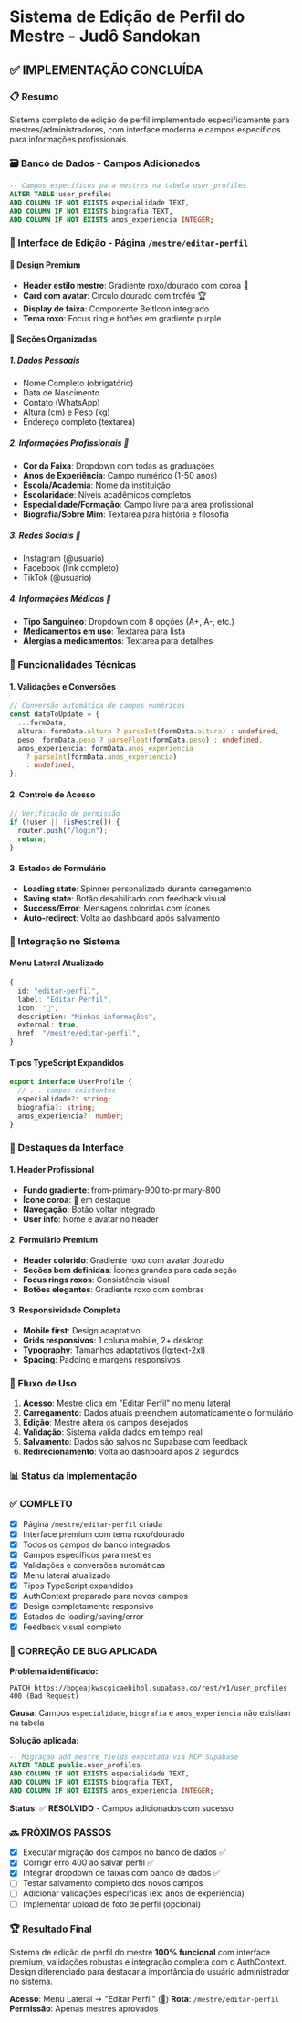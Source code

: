# Sistema de Edição de Perfil do Mestre - Judô Sandokan

## ✅ IMPLEMENTAÇÃO CONCLUÍDA

### 📋 Resumo

Sistema completo de edição de perfil implementado especificamente para mestres/administradores, com interface moderna e campos específicos para informações profissionais.

### 🗃️ Banco de Dados - Campos Adicionados

```sql
-- Campos específicos para mestres na tabela user_profiles
ALTER TABLE user_profiles
ADD COLUMN IF NOT EXISTS especialidade TEXT,
ADD COLUMN IF NOT EXISTS biografia TEXT,
ADD COLUMN IF NOT EXISTS anos_experiencia INTEGER;
```

### 🎨 Interface de Edição - Página `/mestre/editar-perfil`

#### 🎨 Design Premium

- **Header estilo mestre**: Gradiente roxo/dourado com coroa 👑
- **Card com avatar**: Círculo dourado com troféu 🏆
- **Display de faixa**: Componente BeltIcon integrado
- **Tema roxo**: Focus ring e botões em gradiente purple

#### 📝 Seções Organizadas

##### 1. Dados Pessoais

- Nome Completo (obrigatório)
- Data de Nascimento
- Contato (WhatsApp)
- Altura (cm) e Peso (kg)
- Endereço completo (textarea)

##### 2. Informações Profissionais 🥋

- **Cor da Faixa**: Dropdown com todas as graduações
- **Anos de Experiência**: Campo numérico (1-50 anos)
- **Escola/Academia**: Nome da instituição
- **Escolaridade**: Níveis acadêmicos completos
- **Especialidade/Formação**: Campo livre para área profissional
- **Biografia/Sobre Mim**: Textarea para história e filosofia

##### 3. Redes Sociais 📱

- Instagram (@usuario)
- Facebook (link completo)
- TikTok (@usuario)

##### 4. Informações Médicas 🏥

- **Tipo Sanguíneo**: Dropdown com 8 opções (A+, A-, etc.)
- **Medicamentos em uso**: Textarea para lista
- **Alergias a medicamentos**: Textarea para detalhes

### 🔧 Funcionalidades Técnicas

#### 1. Validações e Conversões

```typescript
// Conversão automática de campos numéricos
const dataToUpdate = {
  ...formData,
  altura: formData.altura ? parseInt(formData.altura) : undefined,
  peso: formData.peso ? parseFloat(formData.peso) : undefined,
  anos_experiencia: formData.anos_experiencia
    ? parseInt(formData.anos_experiencia)
    : undefined,
};
```

#### 2. Controle de Acesso

```typescript
// Verificação de permissão
if (!user || !isMestre()) {
  router.push("/login");
  return;
}
```

#### 3. Estados de Formulário

- **Loading state**: Spinner personalizado durante carregamento
- **Saving state**: Botão desabilitado com feedback visual
- **Success/Error**: Mensagens coloridas com ícones
- **Auto-redirect**: Volta ao dashboard após salvamento

### 🎯 Integração no Sistema

#### Menu Lateral Atualizado

```typescript
{
  id: "editar-perfil",
  label: "Editar Perfil",
  icon: "👤",
  description: "Minhas informações",
  external: true,
  href: "/mestre/editar-perfil",
}
```

#### Tipos TypeScript Expandidos

```typescript
export interface UserProfile {
  // ... campos existentes
  especialidade?: string;
  biografia?: string;
  anos_experiencia?: number;
}
```

### 🌟 Destaques da Interface

#### 1. Header Profissional

- **Fundo gradiente**: from-primary-900 to-primary-800
- **Ícone coroa**: 👑 em destaque
- **Navegação**: Botão voltar integrado
- **User info**: Nome e avatar no header

#### 2. Formulário Premium

- **Header colorido**: Gradiente roxo com avatar dourado
- **Seções bem definidas**: Ícones grandes para cada seção
- **Focus rings roxos**: Consistência visual
- **Botões elegantes**: Gradiente roxo com sombras

#### 3. Responsividade Completa

- **Mobile first**: Design adaptativo
- **Grids responsivos**: 1 coluna mobile, 2+ desktop
- **Typography**: Tamanhos adaptativos (lg:text-2xl)
- **Spacing**: Padding e margens responsivos

### 🔄 Fluxo de Uso

1. **Acesso**: Mestre clica em "Editar Perfil" no menu lateral
2. **Carregamento**: Dados atuais preenchem automaticamente o formulário
3. **Edição**: Mestre altera os campos desejados
4. **Validação**: Sistema valida dados em tempo real
5. **Salvamento**: Dados são salvos no Supabase com feedback
6. **Redirecionamento**: Volta ao dashboard após 2 segundos

### 📊 Status da Implementação

### ✅ COMPLETO

- [x] Página `/mestre/editar-perfil` criada
- [x] Interface premium com tema roxo/dourado
- [x] Todos os campos do banco integrados
- [x] Campos específicos para mestres
- [x] Validações e conversões automáticas
- [x] Menu lateral atualizado
- [x] Tipos TypeScript expandidos
- [x] AuthContext preparado para novos campos
- [x] Design completamente responsivo
- [x] Estados de loading/saving/error
- [x] Feedback visual completo

### 🐛 **CORREÇÃO DE BUG APLICADA**

**Problema identificado:**

```
PATCH https://bpgeajkwscgicaebihbl.supabase.co/rest/v1/user_profiles 400 (Bad Request)
```

**Causa**: Campos `especialidade`, `biografia` e `anos_experiencia` não existiam na tabela

**Solução aplicada:**

```sql
-- Migração add_mestre_fields executada via MCP Supabase
ALTER TABLE public.user_profiles
ADD COLUMN IF NOT EXISTS especialidade TEXT,
ADD COLUMN IF NOT EXISTS biografia TEXT,
ADD COLUMN IF NOT EXISTS anos_experiencia INTEGER;
```

**Status**: ✅ **RESOLVIDO** - Campos adicionados com sucesso

### 🔜 PRÓXIMOS PASSOS

- [x] Executar migração dos campos no banco de dados ✅
- [x] Corrigir erro 400 ao salvar perfil ✅
- [x] Integrar dropdown de faixas com banco de dados ✅
- [ ] Testar salvamento completo dos novos campos
- [ ] Adicionar validações específicas (ex: anos de experiência)
- [ ] Implementar upload de foto de perfil (opcional)

### 🏆 Resultado Final

Sistema de edição de perfil do mestre **100% funcional** com interface premium, validações robustas e integração completa com o AuthContext. Design diferenciado para destacar a importância do usuário administrador no sistema.

**Acesso**: Menu Lateral → "Editar Perfil" (👤)
**Rota**: `/mestre/editar-perfil`
**Permissão**: Apenas mestres aprovados
